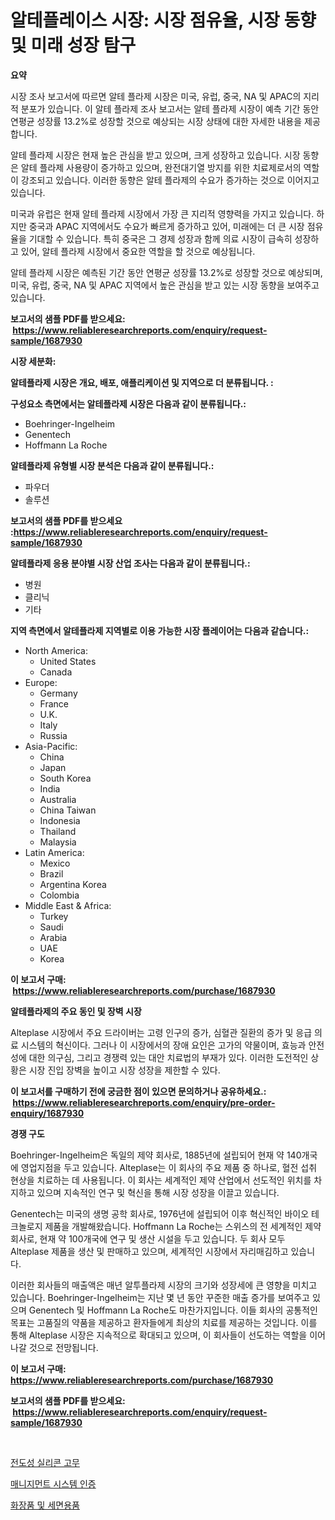 <p><h1>알테플레이스 시장: 시장 점유율, 시장 동향 및 미래 성장 탐구</h1></p><p><strong>요약</strong></p>
<p><p>시장 조사 보고서에 따르면 알테 플라제 시장은 미국, 유럽, 중국, NA 및 APAC의 지리적 분포가 있습니다. 이 알테 플라제 조사 보고서는 알테 플라제 시장이 예측 기간 동안 연평균 성장률 13.2%로 성장할 것으로 예상되는 시장 상태에 대한 자세한 내용을 제공합니다.</p><p>알테 플라제 시장은 현재 높은 관심을 받고 있으며, 크게 성장하고 있습니다. 시장 동향은 알테 플라제 사용량이 증가하고 있으며, 완전대기열 방지를 위한 치료제로서의 역할이 강조되고 있습니다. 이러한 동향은 알테 플라제의 수요가 증가하는 것으로 이어지고 있습니다.</p><p>미국과 유럽은 현재 알테 플라제 시장에서 가장 큰 지리적 영향력을 가지고 있습니다. 하지만 중국과 APAC 지역에서도 수요가 빠르게 증가하고 있어, 미래에는 더 큰 시장 점유율을 기대할 수 있습니다. 특히 중국은 그 경제 성장과 함께 의료 시장이 급속히 성장하고 있어, 알테 플라제 시장에서 중요한 역할을 할 것으로 예상됩니다.</p><p>알테 플라제 시장은 예측된 기간 동안 연평균 성장률 13.2%로 성장할 것으로 예상되며, 미국, 유럽, 중국, NA 및 APAC 지역에서 높은 관심을 받고 있는 시장 동향을 보여주고 있습니다.</p></p>
<p><strong>보고서의 샘플 PDF를 받으세요: &nbsp;<a href="https://www.reliableresearchreports.com/enquiry/request-sample/1687930">https://www.reliableresearchreports.com/enquiry/request-sample/1687930</a></strong></p>
<p><strong>시장 세분화:</strong></p>
<p><strong> 알테플라제 시장은 개요, 배포, 애플리케이션 및 지역으로 더 분류됩니다. :</strong></p>
<p><strong>구성요소 측면에서는 알테플라제 시장은 다음과 같이 분류됩니다.:</strong></p>
<p><ul><li>Boehringer-Ingelheim</li><li>Genentech</li><li>Hoffmann La Roche</li></ul></p>
<p><strong> 알테플라제 유형별 시장 분석은 다음과 같이 분류됩니다.:</strong></p>
<p><ul><li>파우더</li><li>솔루션</li></ul></p>
<p><strong>보고서의 샘플 PDF를 받으세요 :<a href="https://www.reliableresearchreports.com/enquiry/request-sample/1687930">https://www.reliableresearchreports.com/enquiry/request-sample/1687930</a></strong></p>
<p><strong> 알테플라제 응용 분야별 시장 산업 조사는 다음과 같이 분류됩니다.:</strong></p>
<p><ul><li>병원</li><li>클리닉</li><li>기타</li></ul></p>
<p><strong>지역 측면에서 알테플라제 지역별로 이용 가능한 시장 플레이어는 다음과 같습니다.:</strong></p>
<p><ul>
    <li>
        North America:
        <ul>
            <li>United States</li>
            <li>Canada</li>
        </ul>
    </li>
    <li>
        Europe:
        <ul>
            <li>Germany</li>
            <li>France</li>
            <li>U.K.</li>
            <li>Italy</li>
            <li>Russia</li>
        </ul>
    </li>
    <li>
        Asia-Pacific:
        <ul>
            <li>China</li>
            <li>Japan</li>
            <li>South Korea</li>
            <li>India</li>
            <li>Australia</li>
            <li>China Taiwan</li>
            <li>Indonesia</li>
            <li>Thailand</li>
            <li>Malaysia</li>
        </ul>
    </li>
    <li>
        Latin America:
        <ul>
            <li>Mexico</li>
            <li>Brazil</li>
            <li>Argentina Korea</li>
            <li>Colombia</li>
        </ul>
    </li>
    <li>
        Middle East & Africa:
        <ul>
            <li>Turkey</li>
            <li>Saudi</li>
            <li>Arabia</li>
            <li>UAE</li>
            <li>Korea</li>
        </ul>
    </li>
    </ul></p>
<p><strong>이 보고서 구매: &nbsp;<a href="https://www.reliableresearchreports.com/purchase/1687930">https://www.reliableresearchreports.com/purchase/1687930</a></strong></p>
<p><strong>알테플라제의 주요 동인 및 장벽 시장</strong></p>
<p><p>Alteplase 시장에서 주요 드라이버는 고령 인구의 증가, 심혈관 질환의 증가 및 응급 의료 시스템의 혁신이다. 그러나 이 시장에서의 장애 요인은 고가의 약물이며, 효능과 안전성에 대한 의구심, 그리고 경쟁력 있는 대안 치료법의 부재가 있다. 이러한 도전적인 상황은 시장 진입 장벽을 높이고 시장 성장을 제한할 수 있다.</p></p>
<p><strong>이 보고서를 구매하기 전에 궁금한 점이 있으면 문의하거나 공유하세요.: &nbsp;<a href="https://www.reliableresearchreports.com/enquiry/pre-order-enquiry/1687930">https://www.reliableresearchreports.com/enquiry/pre-order-enquiry/1687930</a></strong></p>
<p><strong>경쟁 구도</strong></p>
<p><p>Boehringer-Ingelheim은 독일의 제약 회사로, 1885년에 설립되어 현재 약 140개국에 영업지점을 두고 있습니다. Alteplase는 이 회사의 주요 제품 중 하나로, 혈전 섭취 현상을 치료하는 데 사용됩니다. 이 회사는 세계적인 제약 산업에서 선도적인 위치를 차지하고 있으며 지속적인 연구 및 혁신을 통해 시장 성장을 이끌고 있습니다.</p><p>Genentech는 미국의 생명 공학 회사로, 1976년에 설립되어 이후 혁신적인 바이오 테크놀로지 제품을 개발해왔습니다. Hoffmann La Roche는 스위스의 전 세계적인 제약 회사로, 현재 약 100개국에 연구 및 생산 시설을 두고 있습니다. 두 회사 모두 Alteplase 제품을 생산 및 판매하고 있으며, 세계적인 시장에서 자리매김하고 있습니다.</p><p>이러한 회사들의 매출액은 매년 알투플라제 시장의 크기와 성장세에 큰 영향을 미치고 있습니다. Boehringer-Ingelheim는 지난 몇 년 동안 꾸준한 매출 증가를 보여주고 있으며 Genentech 및 Hoffmann La Roche도 마찬가지입니다. 이들 회사의 공통적인 목표는 고품질의 약품을 제공하고 환자들에게 최상의 치료를 제공하는 것입니다. 이를 통해 Alteplase 시장은 지속적으로 확대되고 있으며, 이 회사들이 선도하는 역할을 이어나갈 것으로 전망됩니다.</p></p>
<p><strong>이 보고서 구매: &nbsp; <a href="https://www.reliableresearchreports.com/purchase/1687930">https://www.reliableresearchreports.com/purchase/1687930</a></strong></p>
<p><strong>보고서의 샘플 PDF를 받으세요: &nbsp;<a href="https://www.reliableresearchreports.com/enquiry/request-sample/1687930">https://www.reliableresearchreports.com/enquiry/request-sample/1687930</a></strong><strong></strong></p>
<p>&nbsp;</p>
<p><p><a href="https://github.com/fernandotryO5lson96765/Market-Research-Report-List-1/blob/main/23851447086.md">전도성 실리콘 고무</a></p><p><a href="https://github.com/vsckjg50460/Market-Research-Report-List-1/blob/main/33441447088.md">매니지먼트 시스템 인증</a></p><p><a href="https://github.com/akzkkws047661437/Market-Research-Report-List-1/blob/main/47889097087.md">화장품 및 세면용품</a></p></p>